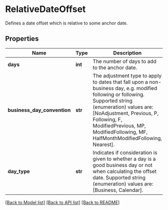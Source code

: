 # RelativeDateOffset

Defines a date offset which is relative to some anchor date.

## Properties
Name | Type | Description | Notes
------------ | ------------- | ------------- | -------------
**days** | **int** | The number of days to add to the anchor date. | 
**business_day_convention** | **str** | The adjustment type to apply to dates that fall upon a non-business day, e.g. modified following or following.    Supported string (enumeration) values are: [NoAdjustment, Previous, P, Following, F, ModifiedPrevious, MP, ModifiedFollowing, MF, HalfMonthModifiedFollowing, Nearest]. | 
**day_type** | **str** | Indicates if consideration is given to whether a day is a good business day or not when calculating the offset date.    Supported string (enumeration) values are: [Business, Calendar]. | [optional] 

[[Back to Model list]](../README.md#documentation-for-models) [[Back to API list]](../README.md#documentation-for-api-endpoints) [[Back to README]](../README.md)


